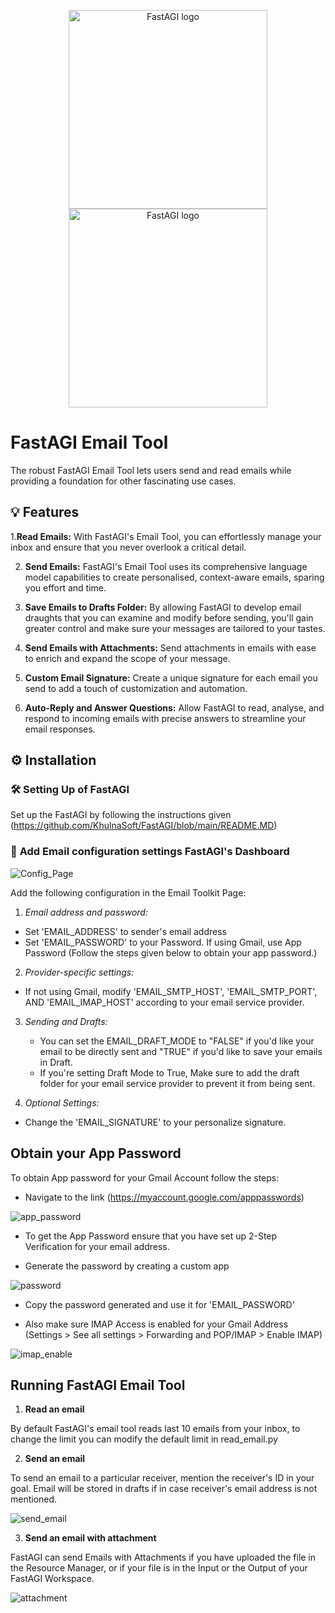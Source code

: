 <p align="center">
<a href="https://fastagi.com//#gh-light-mode-only">
<img src="https://fastagi.com/wp-content/uploads/2023/05/Logo-dark.svg" width="318px" alt="FastAGI logo" />
</a>
<a href="https://fastagi.com//#gh-dark-mode-only">
<img src="https://fastagi.com/wp-content/uploads/2023/05/Logo-light.svg" width="318px" alt="FastAGI logo" />
</a>
</p>

# FastAGI Email Tool

The robust FastAGI Email Tool lets users send and read emails while providing a foundation for other fascinating use cases.

## 💡 Features

1.**Read Emails:** With FastAGI's Email Tool, you can effortlessly manage your inbox and ensure that you never overlook a critical detail.

2. **Send Emails:** FastAGI's Email Tool uses its comprehensive language model capabilities to create personalised, context-aware emails, sparing you effort and time.

3. **Save Emails to Drafts Folder:** By allowing FastAGI to develop email draughts that you can examine and modify before sending, you'll gain greater control and make sure your messages are tailored to your tastes.

4. **Send Emails with Attachments:** Send attachments in emails with ease to enrich and expand the scope of your message.

5. **Custom Email Signature:** Create a unique signature for each email you send to add a touch of customization and automation.

6. **Auto-Reply and Answer Questions:** Allow FastAGI to read, analyse, and respond to incoming emails with precise answers to streamline your email responses.

## ⚙️ Installation

### 🛠 **Setting Up of FastAGI**
Set up the FastAGI by following the instructions given (https://github.com/KhulnaSoft/FastAGI/blob/main/README.MD)

### 🔧 **Add Email configuration settings FastAGI's Dashboard**

![Config_Page](https://github.com/Phoenix2809/FastAGI/assets/133874957/6abe8f84-370e-4512-8374-e7eebe5f836d)

Add the following configuration in the Email Toolkit Page:

1. _Email address and password:_
 - Set 'EMAIL_ADDRESS' to sender's email address
 - Set 'EMAIL_PASSWORD' to your Password. If using Gmail, use App Password (Follow the steps given below to obtain your app password.)
 
2. _Provider-specific settings:_
 - If not using Gmail, modify 'EMAIL_SMTP_HOST', 'EMAIL_SMTP_PORT', AND 'EMAIL_IMAP_HOST' according to your email service provider.

3. _Sending and Drafts:_
	- You can set the EMAIL_DRAFT_MODE to "FALSE" if you'd like your email to be directly sent and "TRUE" if you'd like to save your emails in Draft.
	- If you're setting Draft Mode to True, Make sure to add the draft folder for your email service provider to prevent it from being sent.

4. _Optional Settings:_
 - Change the 'EMAIL_SIGNATURE' to your personalize signature.
 

## Obtain your App Password

To obtain App password for your Gmail Account follow the steps:

- Navigate to the link (https://myaccount.google.com/apppasswords)

![app_password](https://github.com/KhulnaSoft/FastAGI/assets/97586318/ec1e6222-e5d4-4b88-a69c-1fd5774ae0ea)

- To get the App Password ensure that you have set up 2-Step Verification for your email address.

- Generate the password by creating a custom app
 
![password](https://github.com/KhulnaSoft/FastAGI/assets/97586318/32219756-8715-4f5a-bb1c-0b2cae4e73a3)

- Copy the password generated and use it for 'EMAIL_PASSWORD'

- Also make sure IMAP Access is enabled for your Gmail Address (Settings > See all settings > Forwarding and POP/IMAP > Enable IMAP)

![imap_enable](https://github.com/KhulnaSoft/FastAGI/assets/97586318/50ef3e0c-c2ff-4848-aba7-8a6bd4a800ab)

## Running FastAGI Email Tool

1. **Read an email**

By default FastAGI's email tool reads last 10 emails from your inbox, to change the limit you can modify the default limit in read_email.py 

2. **Send an email**

To send an email to a particular receiver, mention the receiver's ID in your goal. Email will be stored in drafts if in case receiver's email address is not mentioned.

![send_email](https://github.com/KhulnaSoft/FastAGI/assets/97586318/c4dc52b9-ab68-4db3-b1f9-3431c00710c4)

3. **Send an email with attachment**

FastAGI can send Emails with Attachments if you have uploaded the file in the Resource Manager, or if your file is in the Input or the Output of your FastAGI Workspace. 

![attachment](https://github.com/KhulnaSoft/FastAGI/assets/97586318/de112910-a623-469d-a0db-99063fb8572e)
```
